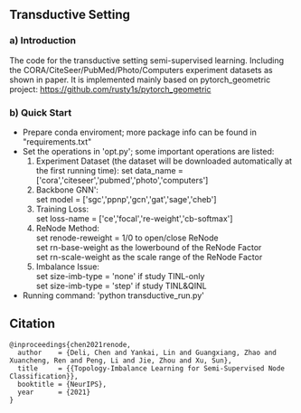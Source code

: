 ## Transductive Setting

### a) Introduction
The code for the transductive setting semi-supervised learning. 
Including the CORA/CiteSeer/PubMed/Photo/Computers experiment datasets as shown in paper. 
It is implemented mainly based on pytorch_geometric project: https://github.com/rusty1s/pytorch_geometric

### b) Quick Start
- Prepare conda enviroment; more package info can be found in "requirements.txt"
- Set the operations in 'opt.py'; some important operations are listed:
    1. Experiment Dataset (the dataset will be downloaded automatically at the first running time):
       set data_name = ['cora','citeseer','pubmed','photo','computers']
    2. Backbone GNN':\
       set model = ['sgc','ppnp','gcn','gat','sage','cheb']
    3. Training Loss:\
       set loss-name = ['ce','focal','re-weight','cb-softmax']
    4. ReNode Method:\
       set renode-reweight = 1/0 to open/close ReNode\
       set rn-base-weight as the lowerbound of the ReNode Factor\
       set rn-scale-weight as the scale range of the ReNode Factor
    5. Imbalance Issue:\
       set size-imb-type = 'none' if study TINL-only\
       set size-imb-type = 'step' if study TINL&QINL    
- Running command: 'python transductive_run.py'
      

## Citation
```
@inproceedings{chen2021renode,
  author    = {Deli, Chen and Yankai, Lin and Guangxiang, Zhao and Xuancheng, Ren and Peng, Li and Jie, Zhou and Xu, Sun},
  title     = {{Topology-Imbalance Learning for Semi-Supervised Node Classification}},
  booktitle = {NeurIPS},
  year      = {2021}
}
```
